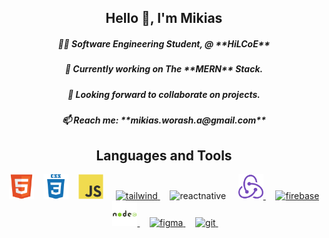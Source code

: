 <h2  align="center">Hello 👋, I'm Mikias</h1>

<h5  align="center">🧑‍🎓 Software Engineering Student, @ **HiLCoE** </h5>

<h5  align="center">🌱 Currently working on The **MERN** Stack. </h5>

<h5  align="center">👯 Looking forward to collaborate on projects. </h5>

<h5  align="center">📫 Reach me: **mikias.worash.a@gmail.com** </h5>

<h2 align="center">Languages and Tools</h2>

<p align="center"> 
    <img src="https://github.com/devicons/devicon/blob/master/icons/html5/html5-original.svg" alt="HTML" width="40" height="40"/>&nbsp; &nbsp;
    <img src="https://github.com/devicons/devicon/blob/master/icons/css3/css3-plain-wordmark.svg" alt="CSS" width="40" height="40"/>&nbsp; &nbsp;
    <img src="https://github.com/devicons/devicon/blob/master/icons/javascript/javascript-original.svg" alt="JavaScript" width="40" height="40"/> &nbsp; &nbsp;
    <a href="https://tailwindcss.com/" target="_blank" rel="noreferrer"> <img src="https://www.vectorlogo.zone/logos/tailwindcss/tailwindcss-icon.svg" alt="tailwind" width="40" height="40"/> </a> &nbsp; &nbsp;
    <img src="https://reactnative.dev/img/header_logo.svg" alt="reactnative" width="40" height="40"/> &nbsp; &nbsp;
    <a href="https://redux.js.org" target="_blank" rel="noreferrer"> <img src="https://raw.githubusercontent.com/devicons/devicon/master/icons/redux/redux-original.svg" alt="redux" width="40" height="40"/> </a> &nbsp; &nbsp;
    <a href="https://firebase.google.com/" target="_blank" rel="noreferrer"> <img src="https://www.vectorlogo.zone/logos/firebase/firebase-icon.svg" alt="firebase" width="40" height="40"/> </a> &nbsp; &nbsp;
    <a href="https://nodejs.org" target="_blank" rel="noreferrer"> <img src="https://raw.githubusercontent.com/devicons/devicon/master/icons/nodejs/nodejs-original-wordmark.svg" alt="nodejs" width="40" height="40"/> </a> &nbsp; &nbsp;
    <!-- <a href="https://mysql.com/" target="_blank" rel="noreferrer"> <img src="https://www.vectorlogo.zone/logos/mysql/mysql-ar21.svg" alt="mysql" width="40" height="40"/> </a> &nbsp; &nbsp;
    <a href="https://www.mongodb.com/" target="_blank" rel="noreferrer"> <img src="https://raw.githubusercontent.com/devicons/devicon/master/icons/mongodb/mongodb-original-wordmark.svg" alt="mongodb" width="40" height="40"/> </a> &nbsp; &nbsp; -->
    <a href="https://www.figma.com/" target="_blank" rel="noreferrer"> <img src="https://www.vectorlogo.zone/logos/figma/figma-icon.svg" alt="figma" width="40" height="40"/> </a> &nbsp; &nbsp;
    <a href="https://git-scm.com/" target="_blank" rel="noreferrer"> <img src="https://www.vectorlogo.zone/logos/git-scm/git-scm-icon.svg" alt="git" width="40" height="40"/> </a> &nbsp; &nbsp;
</p>
